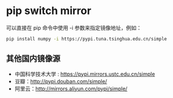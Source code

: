 # pip switch mirror


可以直接在 pip 命令中使用 -i 参数来指定镜像地址，例如：
```bash
pip install numpy -i https://pypi.tuna.tsinghua.edu.cn/simple
```


## 其他国内镜像源
* 中国科学技术大学 : https://pypi.mirrors.ustc.edu.cn/simple
* 豆瓣：http://pypi.douban.com/simple/
* 阿里云：http://mirrors.aliyun.com/pypi/simple/